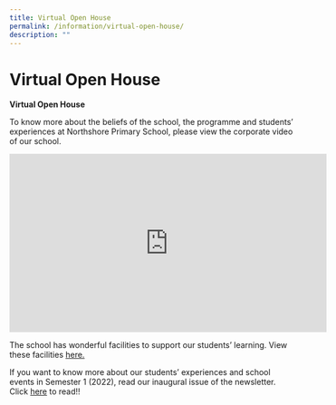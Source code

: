 ```yaml
---
title: Virtual Open House
permalink: /information/virtual-open-house/
description: ""
---
```

# **Virtual Open House**

**Virtual Open House**  

To know more about the beliefs of the school, the programme and students’ experiences at Northshore Primary School, please view the corporate video of our school.

<iframe width="560" height="315" src="https://www.youtube.com/embed/ofjZJbPJvfE" title="YouTube video player" frameborder="0" allow="accelerometer; autoplay; clipboard-write; encrypted-media; gyroscope; picture-in-picture" allowfullscreen></iframe>

The school has wonderful facilities to support our students’ learning. View these facilities [here.](/files/Northshore%20Primary%20Facilities-C.pdf) 
  
If you want to know more about our students’ experiences and school events in Semester 1 (2022), read our inaugural issue of the newsletter. Click [here](https://staging.d308ypurd6xn80.amplifyapp.com/about-us/newsletters) to read!!